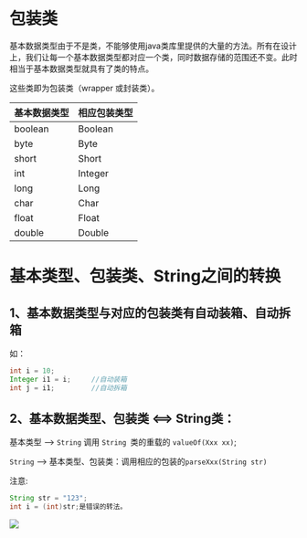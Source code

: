 # 包装类
基本数据类型由于不是类，不能够使用java类库里提供的大量的方法。所有在设计上，我们让每一个基本数据类型都对应一个类，同时数据存储的范围还不变。此时相当于基本数据类型就具有了类的特点。

这些类即为包装类（wrapper 或封装类）。

| 基本数据类型 | 相应包装类型 |
| --- | --- |
|  boolean | Boolean |
| byte | Byte |
| short | Short |
| int | Integer |
| long | Long |
| char | Char |
| float | Float |
| double | Double |


# 基本类型、包装类、String之间的转换

## 1、基本数据类型与对应的包装类有自动装箱、自动拆箱
如：

```java
int i = 10;
Integer i1 = i;     //自动装箱
int j = i1;         //自动拆箱 
```
## 2、基本数据类型、包装类 <==> String类：

基本类型 --> `String` 调用 `String `类的重载的 `valueOf(Xxx xx)`;

`String` --> 基本类型、包装类：调用相应的包装的`parseXxx(String str)`
  
注意:

```java
String str = "123";
int i = (int)str;是错误的转法。
```

![](http://oov0wb0gl.bkt.clouddn.com/2017-06-06-14944244602555.png)


